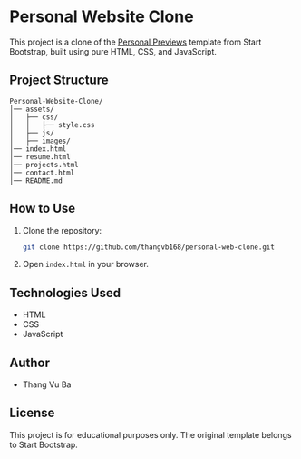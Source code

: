 # Personal Website Clone

This project is a clone of the [Personal Previews](https://startbootstrap.com/previews/personal) template from Start Bootstrap, built using pure HTML, CSS, and JavaScript.

## Project Structure
```
Personal-Website-Clone/
│── assets/
│   ├── css/
│   │   ├── style.css
│   ├── js/
│   ├── images/
│── index.html
│── resume.html
│── projects.html
│── contact.html
│── README.md
```

## How to Use
1. Clone the repository:
   ```sh
   git clone https://github.com/thangvb168/personal-web-clone.git
   ```
2. Open `index.html` in your browser.

## Technologies Used
- HTML
- CSS
- JavaScript

## Author
- Thang Vu Ba

## License
This project is for educational purposes only. The original template belongs to Start Bootstrap.

